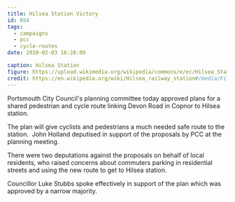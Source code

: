 ```yaml
---
title: Hilsea Station Victory
id: 654
tags:
  - campaigns
  - pcc
  - cycle-routes
date: 2010-02-03 16:28:09

caption: Hilsea Station
figure: https://upload.wikimedia.org/wikipedia/commons/e/ec/Hilsea_Station%2C_and_playing_fields._-_geograph.org.uk_-_81958.jpg
credit: https://en.wikipedia.org/wiki/Hilsea_railway_station#/media/File:Hilsea_Station,_and_playing_fields._-_geograph.org.uk_-_81958.jpg
---
```


Portsmouth City Council's planning committee today approved plans for a shared pedestrian and cycle route linking Devon Road in Copnor to Hilsea station.

The plan will give cyclists and pedestrians a much needed safe route to the station.  John Holland deputised in support of the proposals by PCC at the planning meeting.

There were two deputations against the proposals on behalf of local residents, who raised concerns about commuters parking in residential streets and using the new route to get to Hilsea station.

Councillor Luke Stubbs spoke effectively in support of the plan which was approved by a narrow majority.
